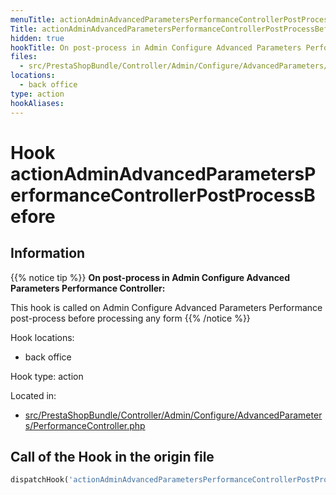 ```yaml
---
menuTitle: actionAdminAdvancedParametersPerformanceControllerPostProcessBefore
Title: actionAdminAdvancedParametersPerformanceControllerPostProcessBefore
hidden: true
hookTitle: On post-process in Admin Configure Advanced Parameters Performance Controller
files:
  - src/PrestaShopBundle/Controller/Admin/Configure/AdvancedParameters/PerformanceController.php
locations:
  - back office
type: action
hookAliases:
---
```


# Hook actionAdminAdvancedParametersPerformanceControllerPostProcessBefore

## Information

{{% notice tip %}}
**On post-process in Admin Configure Advanced Parameters Performance Controller:** 

This hook is called on Admin Configure Advanced Parameters Performance post-process before processing any form
{{% /notice %}}

Hook locations: 
  - back office

Hook type: action

Located in: 
  - [src/PrestaShopBundle/Controller/Admin/Configure/AdvancedParameters/PerformanceController.php](https://github.com/PrestaShop/PrestaShop/blob/8.0.x/src/PrestaShopBundle/Controller/Admin/Configure/AdvancedParameters/PerformanceController.php)

## Call of the Hook in the origin file

```php
dispatchHook('actionAdminAdvancedParametersPerformanceControllerPostProcessBefore', ['controller' => $this])
```